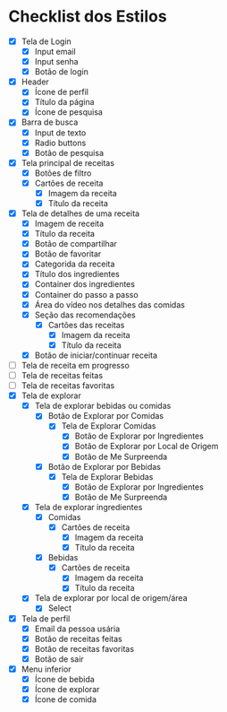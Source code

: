 # Checklist dos Estilos

- [x] Tela de Login
  - [x] Input email
  - [x] Input senha
  - [x] Botão de login
- [x] Header
  - [x] Ícone de perfil
  - [x] Título da página
  - [x] Ícone de pesquisa
- [x] Barra de busca
  - [x]  Input de texto
  - [x] Radio buttons
  - [x] Botão de pesquisa
- [x] Tela principal de receitas
  - [x] Botões de filtro
  - [x] Cartões de receita
    - [x] Imagem da receita
    - [x] Título da receita
- [x] Tela de detalhes de uma receita
  - [x] Imagem de receita
  - [x] Título da receita
  - [x] Botão de compartilhar
  - [x] Botão de favoritar
  - [x] Categorida da receita
  - [x] Título dos ingredientes
  - [x] Container dos ingredientes
  - [x] Container do passo a passo
  - [x] Área do vídeo nos detalhes das comidas
  - [x] Seção das recomendações
    - [x] Cartões das receitas
      - [x] Imagem da receita
      - [x] Título da receita
  - [x] Botão de iniciar/continuar receita
- [ ] Tela de receita em progresso
- [ ] Tela de receitas feitas
- [ ] Tela de receitas favoritas
- [x] Tela de explorar
  - [x] Tela de explorar bebidas ou comidas
    - [x] Botão de Explorar por Comidas
      - [x] Tela de Explorar Comidas
        - [x] Botão de Explorar por Ingredientes
        - [x] Botão de Explorar por Local de Origem
        - [x] Botão de Me Surpreenda
    - [x] Botão de Explorar por Bebidas
      - [x] Tela de Explorar Bebidas
        - [x] Botão de Explorar por Ingredientes
        - [x] Botão de Me Surpreenda
  - [x] Tela de explorar ingredientes
    - [x] Comidas
      - [x] Cartões de receita
        - [x] Imagem da receita
        - [x] Título da receita
    - [x] Bebidas
      - [x] Cartões de receita
        - [x] Imagem da receita
        - [x] Título da receita
  - [x] Tela de explorar por local de origem/área
    - [x] Select
- [x] Tela de perfil
  - [x] Email da pessoa usária
  - [x] Botão de receitas feitas
  - [x] Botão de receitas favoritas
  - [x] Botão de sair
- [x] Menu inferior
  - [x] Ícone de bebida
  - [x] Ícone de explorar
  - [x] Ícone de comida
